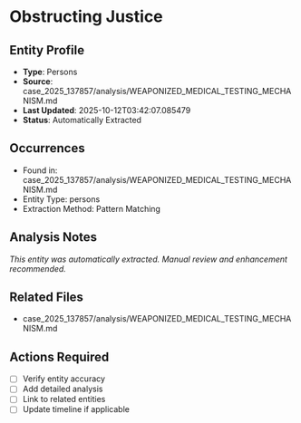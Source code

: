 # Obstructing Justice

## Entity Profile
- **Type**: Persons
- **Source**: case_2025_137857/analysis/WEAPONIZED_MEDICAL_TESTING_MECHANISM.md
- **Last Updated**: 2025-10-12T03:42:07.085479
- **Status**: Automatically Extracted

## Occurrences
- Found in: case_2025_137857/analysis/WEAPONIZED_MEDICAL_TESTING_MECHANISM.md
- Entity Type: persons
- Extraction Method: Pattern Matching

## Analysis Notes
*This entity was automatically extracted. Manual review and enhancement recommended.*

## Related Files
- case_2025_137857/analysis/WEAPONIZED_MEDICAL_TESTING_MECHANISM.md

## Actions Required
- [ ] Verify entity accuracy
- [ ] Add detailed analysis
- [ ] Link to related entities
- [ ] Update timeline if applicable
